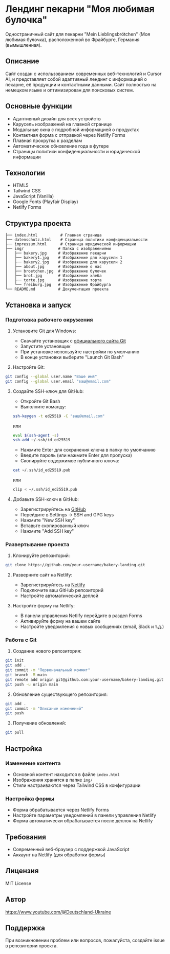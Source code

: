 # Лендинг пекарни "Моя любимая булочка"

Одностраничный сайт для пекарни "Mein Lieblingsbrötchen" (Моя любимая булочка), расположенной во Фрайбурге, Германия (вымышленная).

## Описание

Сайт создан с использованием современных веб-технологий и Cursor AI, и представляет собой адаптивный лендинг с информацией о пекарне, её продукции и контактными данными. Сайт полностью на немецком языке и оптимизирован для поисковых систем.

## Основные функции

- Адаптивный дизайн для всех устройств
- Карусель изображений на главной странице
- Модальные окна с подробной информацией о продуктах
- Контактная форма с отправкой через Netlify Forms
- Плавная прокрутка к разделам
- Автоматическое обновление года в футере
- Страницы политики конфиденциальности и юридической информации

## Технологии

- HTML5
- Tailwind CSS
- JavaScript (Vanilla)
- Google Fonts (Playfair Display)
- Netlify Forms

## Структура проекта

```
├── index.html          # Главная страница
├── datenschutz.html    # Страница политики конфиденциальности
├── impressum.html      # Страница юридической информации
├── img/               # Папка с изображениями
│   ├── bakery.jpg     # Изображение пекарни
│   ├── bakery1.jpg    # Изображение для карусели 1
│   ├── bakery2.jpg    # Изображение для карусели 2
│   ├── about.jpg      # Изображение о нас
│   ├── broetchen.jpg  # Изображение булочек
│   ├── brot.jpg       # Изображение хлеба
│   ├── torte.jpg      # Изображение торта
│   └── freiburg.jpg   # Изображение Фрайбурга
└── README.md          # Документация проекта
```

## Установка и запуск

### Подготовка рабочего окружения

1. Установите Git для Windows:
   - Скачайте установщик с [официального сайта Git](https://git-scm.com/download/win)
   - Запустите установщик
   - При установке используйте настройки по умолчанию
   - В конце установки выберите "Launch Git Bash"

2. Настройте Git:
```bash
git config --global user.name "Ваше имя"
git config --global user.email "ваш@email.com"
```

3. Создайте SSH-ключ для GitHub:
   - Откройте Git Bash
   - Выполните команду:
   ```bash
   ssh-keygen -t ed25519 -C "ваш@email.com"
   ```
   или
   ```bash
   eval $(ssh-agent -s)
   ssh-add ~/.ssh/id_ed25519
   ```

   - Нажмите Enter для сохранения ключа в папку по умолчанию
   - Введите пароль (или нажмите Enter для пропуска)
   - Скопируйте содержимое публичного ключа:
   ```bash
   cat ~/.ssh/id_ed25519.pub
   ```
   или
   ```bash
   clip < ~/.ssh/id_ed25519.pub
   ```

4. Добавьте SSH-ключ в GitHub:
   - Зарегистрируйтесь на [GitHub](https://github.com)
   - Перейдите в Settings → SSH and GPG keys
   - Нажмите "New SSH key"
   - Вставьте скопированный ключ
   - Нажмите "Add SSH key"

### Развертывание проекта

1. Клонируйте репозиторий:
```bash
git clone https://github.com/your-username/bakery-landing.git
```

2. Разверните сайт на Netlify:
   - Зарегистрируйтесь на [Netlify](https://www.netlify.com)
   - Подключите ваш GitHub репозиторий
   - Настройте автоматический деплой

3. Настройте форму на Netlify:
   - В панели управления Netlify перейдите в раздел Forms
   - Активируйте форму на вашем сайте
   - Настройте уведомления о новых сообщениях (email, Slack и т.д.)

### Работа с Git

1. Создание нового репозитория:
```bash
git init
git add .
git commit -m "Первоначальный коммит"
git branch -M main
git remote add origin git@github.com:your-username/bakery-landing.git
git push -u origin main
```

2. Обновление существующего репозитория:
```bash
git add .
git commit -m "Описание изменений"
git push
```

3. Получение обновлений:
```bash
git pull
```

## Настройка

### Изменение контента

- Основной контент находится в файле `index.html`
- Изображения хранятся в папке `img/`
- Стили настраиваются через Tailwind CSS в конфигурации

### Настройка формы

- Форма обрабатывается через Netlify Forms
- Настройте параметры уведомлений в панели управления Netlify
- Форма автоматически обрабатывается после деплоя на Netlify

## Требования

- Современный веб-браузер с поддержкой JavaScript
- Аккаунт на Netlify (для обработки формы)

## Лицензия

MIT License

## Автор

https://www.youtube.com/@Deutschland-Ukraine

## Поддержка

При возникновении проблем или вопросов, пожалуйста, создайте issue в репозитории проекта. 